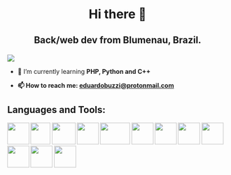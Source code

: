 # <p align="center">Hi there 👋<p>
## <p align="center">Back/web dev from Blumenau, Brazil.<p>
  
![](https://komarev.com/ghpvc/?username=edubuzzi&color=blue)
  
- 🌱 I’m currently learning <b>PHP, Python and C++<b>
  
- 📫 How to reach me: eduardobuzzi@protonmail.com
  
## Languages and Tools:
<p>
  <img src="https://cdn3.iconfinder.com/data/icons/logos-and-brands-adobe/512/267_Python-512.png" height="50px" width="50px" href="https://www.python.org/">
  <img src="https://user-images.githubusercontent.com/42747200/46140125-da084900-c26d-11e8-8ea7-c45ae6306309.png" height="50px" width="45px" href="https://docs.microsoft.com/pt-br/cpp/cpp/">
  <img src="https://iconape.com/wp-content/files/hc/353261/png/353261.png" height="50px" width="54px" href="https://www.php.net/">
  <img src="https://styles.redditmedia.com/t5_2qh2d/styles/communityIcon_xagsn9nsaih61.png" height="50px" width="50px" href="https://pt.wikipedia.org/wiki/Bash">
  <img src="https://raw.githubusercontent.com/learnbr/html-css/master/logo.png" height="50px" width="68px" href="https://www.w3.org/standards/webdesign/htmlcss">
  <img src="https://upload.wikimedia.org/wikipedia/commons/thumb/9/99/Unofficial_JavaScript_logo_2.svg/1200px-Unofficial_JavaScript_logo_2.svg.png" height="50px" width="50px" href="https://pt.wikipedia.org/wiki/JavaScript">
  <img src="https://appmasters.io/static/mysql-logo-bab2c760c60f17191cb3a002e08a3dbf.png" height="50px" width="50px" href="https://www.mysql.com/">
  <img src="https://upload.wikimedia.org/wikipedia/commons/8/8d/Adobe_Fireworks_CS6_Icon.png" height="50px" width="50px" href="https://www.adobe.com/br/products/fireworks.html">
  <img src="https://agetintopc.com/wp-content/uploads/2021/01/Qt-Creator-Free-Download.png" height="50px" width="50px" href="https://doc.qt.io/qt-5/qtdesigner-manual.html">
  <img src="https://www.cursou.com.br/wp-content/uploads/2015/09/Curso-de-Wireshark.png" height="50px" width="50px" href="https://www.wireshark.org/">
  <img src="https://dashboard.snapcraft.io/site_media/appmedia/2016/03/nmap.png" height="50px" width="50px" href="https://nmap.org/">
  <img src="https://pbs.twimg.com/profile_images/580131056629735424/2ENTk2K2.png" height="50px" width="50px" href="https://www.metasploit.com/">
</p>
<!--
**edubuzzi/edubuzzi** is a ✨ _special_ ✨ repository because its `README.md` (this file) appears on your GitHub profile.

Here are some ideas to get you started:

- 🔭 I’m currently working on ...
- 🌱 I’m currently learning ...
- 👯 I’m looking to collaborate on ...
- 🤔 I’m looking for help with ...
- 💬 Ask me about ...
- 📫 How to reach me: ...
- 😄 Pronouns: ...
- ⚡ Fun fact: ...
-->
